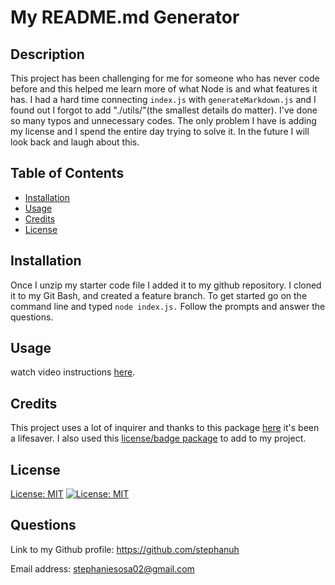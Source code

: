 # My README.md Generator

## Description

This project has been challenging for me for someone who has never code before and this helped me learn more of what Node is and what features it has. I had a hard time connecting ```index.js``` with ```generateMarkdown.js``` and I found out I forgot to add "./utils/"(the smallest details do matter). I've done so many typos and unnecessary codes. The only problem I have is adding my license and I spend the entire day trying to solve it. In the future I will look back and laugh about this.

## Table of Contents


- [Installation](#installation)
- [Usage](#usage)
- [Credits](#credits)
- [License](#license)

## Installation

Once I unzip my starter code file I added it to my github repository.
I cloned it to my Git Bash, and created a feature branch.
To get started go on the command line and typed ```node index.js.``` Follow the prompts and answer the questions.


## Usage

watch video instructions [here](https://drive.google.com/file/d/1K_fhIYbZGSt39xaaY6wAIURIwOl1g8V6/view).


## Credits
This project uses a lot of inquirer and thanks to this package [here](https://www.npmjs.com/package/inquirer) it's been a lifesaver. 
I also used this [license/badge package](https://gist.github.com/lukas-h/2a5d00690736b4c3a7ba) to add to my project.

## License
[License: MIT](https://opensource.org/licenses/MIT) [![License: MIT](https://img.shields.io/badge/License-MIT-yellow.svg)](https://opensource.org/licenses/MIT)

## Questions
Link to my Github profile: https://github.com/stephanuh

Email address: stephaniesosa02@gmail.com
